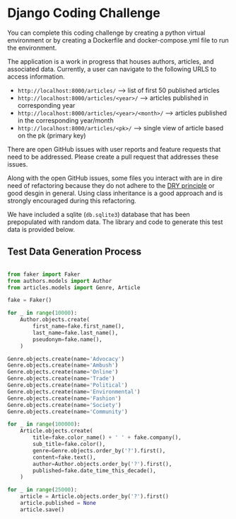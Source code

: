 # Django Coding Challenge
You can complete this coding challenge by creating a python virtual environment or by creating a Dockerfile and docker-compose.yml file to run the environment.

The application is a work in progress that houses authors, articles, and associated data. Currently, a user can navigate to the following URLS to access information.
- `http://localhost:8000/articles/` --> list of first 50 published articles
- `http://localhost:8000/articles/<year>/` --> articles published in corresponding year
- `http://localhost:8000/articles/<year>/<month>/` --> articles published in the corresponding year/month
- `http://localhost:8000/articles/<pk>/` --> single view of article based on the pk (primary key)

There are open GitHub issues with user reports and feature requests that need to be addressed. Please create a pull request that addresses these issues.

Along with the open GitHub issues, some files you interact with are in dire need of refactoring because they do not adhere to the [DRY principle](https://en.wikipedia.org/wiki/Don%27t_repeat_yourself) or good desgin in general. Using class inheritance is a good approach and is strongly encouraged during this refactoring.

We have included a sqlite (`db.sqlite3`) database that has been prepopulated with random data. The library and code to generate this test data is provided below.

## Test Data Generation Process

```python

from faker import Faker
from authors.models import Author
from articles.models import Genre, Article

fake = Faker()

for _ in range(10000):
    Author.objects.create(
        first_name=fake.first_name(),
        last_name=fake.last_name(),
        pseudonym=fake.name(),
    )

Genre.objects.create(name='Advocacy')
Genre.objects.create(name='Ambush')
Genre.objects.create(name='Online')
Genre.objects.create(name='Trade')
Genre.objects.create(name='Political')
Genre.objects.create(name='Environmental')
Genre.objects.create(name='Fashion')
Genre.objects.create(name='Society')
Genre.objects.create(name='Community')

for _ in range(100000):
    Article.objects.create(
        title=fake.color_name() + ' ' + fake.company(),
        sub_title=fake.color(),
        genre=Genre.objects.order_by('?').first(),
        content=fake.text(),
        author=Author.objects.order_by('?').first(),
        published=fake.date_time_this_decade(),
    )

for _ in range(25000):
    article = Article.objects.order_by('?').first()
    article.published = None
    article.save()

```
